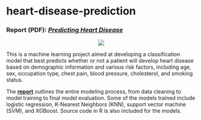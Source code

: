 # heart-disease-prediction
### Report (PDF): *[Predicting Heart Disease](https://github.com/tdewing19/heart-disease-prediction/blob/main/Heart_Disease_Prediction.pdf)* 

<p align="center">
  <img src="https://buzzrx.s3.amazonaws.com/1ac6c8f4-059d-44b3-81fa-6827559ed545/6CausesofHeartDisease.png"/>
</p>

This is a machine learning project aimed at developing a classification model that best predicts whether or not a patient will develop heart disease based on demographic information and various risk factors, including age, sex, occupation type, chest pain, blood pressure, cholesterol, and smoking status.

The **[report](https://github.com/tdewing19/heart-disease-prediction/blob/main/Heart_Disease_Prediction.pdf)** outlines the entire modeling process, from data cleaning to model training to final model evaluation. Some of the models trained include logistic regression, K-Nearest Neighbors (KNN), support vector machine (SVM), and XGBoost. Source code in R is also included for the models.
